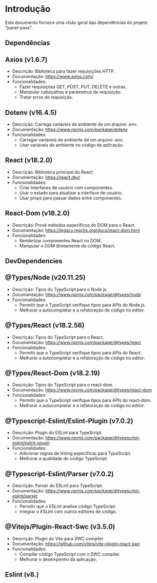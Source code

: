 # Introdução

Este documento fornece uma visão geral das dependências do projeto "panel-pass".

## Dependências

## Axios (v1.6.7)

- Descrição: Biblioteca para fazer requisições HTTP.
- Documentação: https://www.axios.com/
- Funcionalidades:
  - Fazer requisições GET, POST, PUT, DELETE e outras.
  - Manipular cabeçalhos e parâmetros de requisição.
  - Tratar erros de requisição.

## Dotenv (v16.4.5)

- Descrição: Carrega variáveis de ambiente de um arquivo .env.
- Documentação: https://www.npmjs.com/package/dotenv
- Funcionalidades:
  - Carregar variáveis de ambiente de um arquivo .env.
  - Usar variáveis de ambiente no código da aplicação.

## React (v18.2.0)

- Descrição: Biblioteca principal do React.
- Documentação: https://react.dev/
- Funcionalidades:
  - Criar interfaces de usuário com componentes.
  - Usar o estado para atualizar a interface de usuário.
  - Usar props para passar dados entre componentes.

## React-Dom (v18.2.0)

- Descrição: Provê métodos específicos do DOM para o React.
- Documentação: https://legacy.reactjs.org/docs/react-dom.html
- Funcionalidades:
  - Renderizar componentes React no DOM.
  - Manipular o DOM diretamente do código React.

## DevDependencies

## @Types/Node (v20.11.25)

- Descrição: Tipos do TypeScript para o Node.js.
- Documentação: https://www.npmjs.com/package/@types/node
- Funcionalidades:
  - Permitir que o TypeScript verifique tipos para APIs do Node.js.
  - Melhorar a autocompletar e a refatoração de código no editor.

## @Types/React (v18.2.56)

- Descrição: Tipos do TypeScript para o React.
- Documentação: https://www.npmjs.com/package/@types/react
- Funcionalidades:
  - Permitir que o TypeScript verifique tipos para APIs do React.
  - Melhorar a autocompletar e a refatoração de código no editor.

## @Types/React-Dom (v18.2.19)

- Descrição: Tipos do TypeScript para o react-dom.
- Documentação: https://www.npmjs.com/package/@types/react-dom
- Funcionalidades:
  - Permitir que o TypeScript verifique tipos para APIs do react-dom.
  - Melhorar a autocompletar e a refatoração de código no editor.

## @Typescript-Eslint/Eslint-Plugin (v7.0.2)

- Descrição: Plugin do ESLint para TypeScript.
- Documentação: https://www.npmjs.com/package/@typescript-eslint/eslint-plugin
- Funcionalidades:
  - Adicionar regras de linting específicas para TypeScript.
  - Melhorar a qualidade do código TypeScript.

## @Typescript-Eslint/Parser (v7.0.2)

- Descrição: Parser do ESLint para TypeScript.
- Documentação: https://www.npmjs.com/package/@typescript-eslint/parser
- Funcionalidades:
  - Permitir que o ESLint analise código TypeScript.
  - Integrar o ESLint com outros editores de código.

## @Vitejs/Plugin-React-Swc (v3.5.0)

- Descrição: Plugin do Vite para SWC compiler.
- Documentação: https://github.com/vitejs/vite-plugin-react-swc
- Funcionalidades:
  - Compilar código TypeScript com o SWC compiler.
  - Melhorar o desempenho da aplicação.

## Eslint (v8.)
